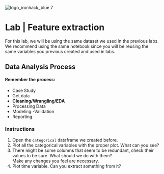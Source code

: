 ![logo_ironhack_blue 7](https://user-images.githubusercontent.com/23629340/40541063-a07a0a8a-601a-11e8-91b5-2f13e4e6b441.png)

# Lab | Feature extraction

For this lab, we will be using the same dataset we used in the previous labs. We recommend using the same notebook since you will be reusing the same variables you previous created and used in labs. 

## Data Analysis Process
#### Remember the process:

- Case Study
- Get data
- **Cleaning/Wrangling/EDA**
- Processing Data
- Modeling
 -Validation
- Reporting

### Instructions

1. Open the `categorical` dataframe we created before.
2. Plot all the categorical variables with the proper plot. What can you see?
3. There might be some columns that seem to be redundant, check their values to be sure. What should we do with them?  
    Make any changes you feel are necessary.
4. Plot time variable. Can you extract something from it?

